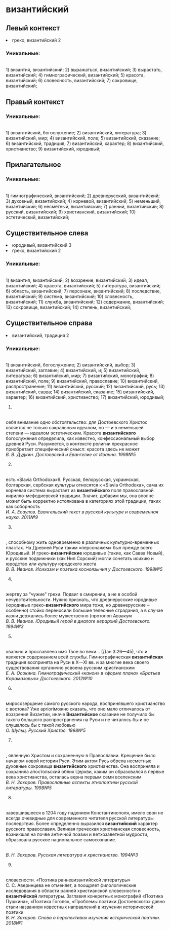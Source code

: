 # византийский
## Левый контекст
<li>греко, византийский 2</li>

### Уникальные:
<br>1) византия, византийский; 2) выражаться, византийский; 3) вырастать, византийский; 4) гимнографический, византийский; 5) красота, византийский; 6) словесность, византийский; 7) сокровище, византийский; 

## Правый контекст

### Уникальные:
<br>1) византийский, богослужение; 2) византийский, литература; 3) византийский, мир; 4) византийский, поле; 5) византийский, сказание; 6) византийский, традиция; 7) византийский, характер; 8) византийский, христианство; 9) византийский, юродивый; 

## Прилагательное

### Уникальные:
<br>1) гимнографический, византийский; 2) древнерусский, византийский; 3) духовный, византийский; 4) корневой, византийский; 5) неменьший, византийский; 6) несметный, византийский; 7) ранний, византийский; 8) русский, византийский; 9) христианский, византийский; 10) эстетический, византийский; 

## Существительное слева
<li>юродивый, византийский 3</li>
<li>греко, византийский 2</li>

### Уникальные:
<br>1) византия, византийский; 2) воззрение, византийский; 3) идеал, византийский; 4) красота, византийский; 5) литература, византийский; 6) область, византийский; 7) персонаж, византийский; 8) последствие, византийский; 9) система, византийский; 10) словесность, византийский; 11) служба, византийский; 12) содержание, византийский; 13) сокровище, византийский; 14) степень, византийский; 

## Существительное справа
<li>византийский, традиция 2</li>

### Уникальные:
<br>1) византийский, богослужение; 2) византийский, выбор; 3) византийский, заглавие; 4) византийский, и; 5) византийский, литература; 6) византийский, мир; 7) византийский, монография; 8) византийский, поле; 9) византийский, православие; 10) византийский, распространение; 11) византийский, русский; 12) византийский, русь; 13) византийский, савва; 14) византийский, сказание; 15) византийский, характер; 16) византийский, христианство; 17) византийский, юродивый; 


1.
<br>себя
  внимание одно обстоятельство: для Достоевского Христос является не
  только сакральным идеалом, но — и в неменьшей степени — идеалом
  эстетическим. Красота **византийского** богослужения определила, как
  известно, конфессиональный выбор древней Руси. Разумеется, в контексте
  религии прекрасное приобретает специфический смысл: красота здесь не
  может
<br> *В. В. Дудкин. Достоевский и Евангелие от Иоанна. 1998№5* 

2.
<br>есть «Slavia
  Orthodoxa»9. Русская, белорусская, украинская, болгарская, сербская
  культуры относятся к «Slavia Orthodoxa», сама их корневая система
  вырастает из **византийского** поля православной кирилло-мефодиевской
  традиции. Значит, добавим мы, она вполне может быть корректно
  истолкована в категориях этой традиции, таких как соборность
<br> *И. А. Есаулов. Евангельский текст в русской культуре и современная наука. 2011№9* 

3.
<br>, способному жить одновременно в различных
  культурно-временных пластах. На Древней Руси таким «персонажем» был
  прежде всего Юродивый.
  И греко-**византийские** юродивые (такие, как Савва Новый), и русские
  подвижники (как Нил Сорский) могли сочетать исихию и юродство или
  культуру юродского жеста
<br> *В. В. Иванов. Исихазм и поэтика косноязычия у Достоевского. 1998№5* 

4.
<br> жертву
  за "чужие" грехи. Подвиг в смирении, а не в особой нечувствительности.
  Нужно признать, что древнерусские юродивые (юродивые греко-**византийского**
  мира тоже, но древнерусские ‒ особенно) стойко переносили большие
  телесные страдания, а в случае казни держались более мужественно
  (протопоп Аввакум 
<br> *В. В. Иванов. Юродивый герой в диалоге иерархий Достоевского. 1994№3* 

5.
<br>хвально и прославлено имя Твое во веки…
    (Дан 3:26—45), что и является содержанием всей службы.
    Гимнографическая **византийская** традиция воспринята на Руси в X—XI вв. и
    за многие века своего существования органично усвоена русским
    христианским 
<br> *Е. А. Осокина. Гимнографический «канон» в «форме плана» «Братьев Карамазовых» Достоевского. 2012№10* 

6.
<br> миросозерцание самого русского народа, воспринявшего
  христианство с востока?
  Уже aprioriможно сказать, что оно мало отличалось от воззрения Византии,
  иначе **Византийское** сказание не получило бы такого большого
  распространения на Руси и не читалось бы и не слушалось бы с такой
  любовью
<br> *О. Шульц. Русский Христос. 1998№5* 

7.
<br>,
  явленную Христом и сохраненную в Православии.
  Крещение было началом новой истории Руси. Этим актом Русь обрела
  несметные духовные сокровища **византийского** христианства. Она восприняла
  и сохранила апостольский облик Церкви, каким он образовался в первые
  века христианства, осталась верна первым семи вселенским
<br> *В. Н. Захаров. Православные аспекты этнопоэтики русской литературы. 1998№5* 

8.
<br>завершившееся в 1204 году падением
  Константинополя, имело свои не всегда очевидные для современного
  читателя русской литературы последствия. Более определенно выразился
  **византийский** характер русского православия. Великая греческая
  христианская словесность, возникшая на почве античной поэзии и
  ветхозаветной мудрости, образовала русское национальное самосознание.
  
<br> *В. Н. Захаров. Русская литература и христианство. 1994№3* 

9.
<br> словесности. «Поэтика ранневизантийской
  литературы» С. С. Аверинцева не отменяет, а поощряет филологические
  исследования в области ранней христианской словесности и **византийской**
  литературы. Заглавия конкретных монографий «Поэтика Пушкина», «Поэтика
  Гоголя», «Проблемы поэтики Достоевского» давно стали названием известных
  направлений в изучении исторической поэтики
<br> *В. Н. Захаров. Снова о перспективах изучения исторической поэтики. 2018№1* 

